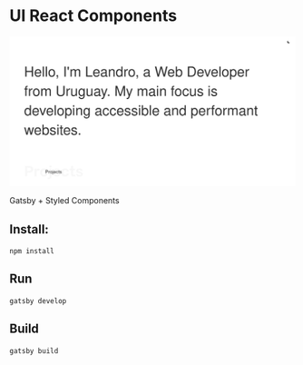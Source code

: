 # UI React Components

![Home Image](https://github.com/leanug/v1/blob/main/src/static/screenshot.jpg)

Gatsby + Styled Components

## Install:

	npm install

## Run

	gatsby develop

## Build

	gatsby build